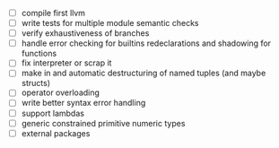 
- [ ] compile first llvm
- [ ] write tests for multiple module semantic checks
- [ ] verify exhaustiveness of branches
- [ ] handle error checking for builtins redeclarations and shadowing for functions
- [ ] fix interpreter or scrap it
- [ ] make in and automatic destructuring of named tuples (and maybe structs)
- [ ] operator overloading
- [ ] write better syntax error handling
- [ ] support lambdas
- [ ] generic constrained primitive numeric types
- [ ] external packages
